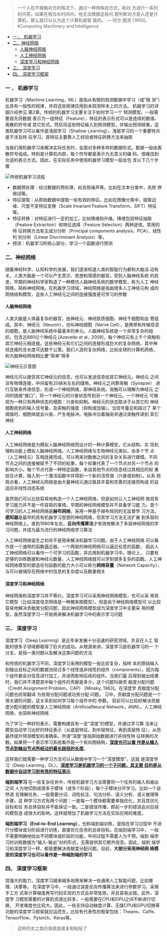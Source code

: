 
> 一个人在不接触对方的情况下，通过一种特殊的方式，和对 方进行一系列的问答。如果在相当长时间内，他无法根据这些问 题判断对方是人还是计算机，那么就可以认为这个计算机是智 能的。       — 阿兰·图灵 [1950]，《Computing Machinery and Intelligence 
- [一 、 机器学习](#%e4%b8%80--%e6%9c%ba%e5%99%a8%e5%ad%a6%e4%b9%a0)
- [二、神经网络](#%e4%ba%8c%e7%a5%9e%e7%bb%8f%e7%bd%91%e7%bb%9c)
  - [人脑神经网络](#%e4%ba%ba%e8%84%91%e7%a5%9e%e7%bb%8f%e7%bd%91%e7%bb%9c)
  - [人工神经网络](#%e4%ba%ba%e5%b7%a5%e7%a5%9e%e7%bb%8f%e7%bd%91%e7%bb%9c)
  - [深度学习和神经网络](#%e6%b7%b1%e5%ba%a6%e5%ad%a6%e4%b9%a0%e5%92%8c%e7%a5%9e%e7%bb%8f%e7%bd%91%e7%bb%9c)
- [三、 深度学习](#%e4%b8%89-%e6%b7%b1%e5%ba%a6%e5%ad%a6%e4%b9%a0)
- [四、 深度学习框架](#%e5%9b%9b-%e6%b7%b1%e5%ba%a6%e5%ad%a6%e4%b9%a0%e6%a1%86%e6%9e%b6)

### 一 、 机器学习
机器学习（Machine Learning，ML）是指从有限的观测数据中学习（或“猜 测”）出具有一般性的规律，并将这些规律应用到未观测样本上的方法。
机器学习的详细介绍参见 第2章。传统的机器学习主要关注于如何学习一个 预测模型。一般需要首先将数据 表示为一组特征（Feature），特征的表示形式可以是连续的数值、离散的符号或 其它形式。然后将这些特征输入到预测模型，并输出预测结果。这类机器学习可以看作是浅层学习（Shallow Learning）。浅层学习的一个重要特点是不涉及特 征学习，其特征主要靠人工经验或特征转换方法来抽取

当我们用机器学习来解决实际任务时，会面对多种多样的数据形式。数据一般由离散符号组成。特别是计算机内部，每个符号都是表示为无意义的编 码，很难找到合适的表示方式。因此，在实际任务中使用机器学习模型一般会包 含以下几个步骤

![传统机器学习流程](https://upload-images.jianshu.io/upload_images/944794-4fc73ecc495d543a.png?imageMogr2/auto-orient/strip%7CimageView2/2/w/1240)



 * 数据预处理：经过数据的预处理，如去除噪声等。比如在文本分类中，去除 停用词等。 
 * 特征提取：从原始数据中提取一些有效的特征。比如在图像分类中，提取边 缘、尺度不变特征变换（Scale Invariant Feature Transform，SIFT）特征等。
 * 特征转换：对特征进行一定的加工，比如降维和升维。降维包括特征抽取 （Feature Extraction）和特征选择（Feature Selection）两种途径。常用的特 征转换方法有主成分分析（Principal components analysis，PCA）、线性判 别分析（Linear Discriminant Analysis）等。
 * 预测：机器学习的核心部分，学习一个函数进行预测



### 二、神经网络

随着神经科学、认知科学的发展，我们逐渐知道人类的智能行为都和大脑活 动有关。人类大脑是一个可以产生意识、思想和情感的器官。受到人脑神经系统 的启发，早期的神经科学家构造了一种模仿人脑神经系统的数学模型，称为人工 神经网络，简称神经网络。在机器学习领域，神经网络是指由很多人工神经元构 成的网络结构模型，这些人工神经元之间的连接强度是可学习的参数

####  人脑神经网络
人类大脑是人体最复杂的器官，由神经元、神经胶质细胞、神经干细胞和血 管组成。其中，神经元（Neuron），也叫神经细胞（Nerve Cell），是携带和传输信息的细胞，是人脑神经系统中最基本的单元。人脑神经系统是一个非常复杂的组 织，包含近860亿个神经元 [Azevedo et al., 2009]，每个神经元有上千个突触和 其它神经元相连接。这些神经元和它们之间的连接形成巨大的复杂网络，其中神 经连接的总长度可达数千公里。我们人造的复杂网络，比如全球的计算机网络， 和大脑神经网络相比要“简单”得多

![神经元示意图](https://upload-images.jianshu.io/upload_images/944794-a3cc868ef2614111.png?imageMogr2/auto-orient/strip%7CimageView2/2/w/1240)


神经元可以接受其它神经元的信息，也可以发送信息给其它神经元。神经元 之间没有物理连接，中间留有20纳米左右的缝隙。神经元之间靠突触（Synapse） 进行互联来传递信息，形成一个神经网络，即神经系统。突触可以理解为神经元 之间的链接“接口”，将一个神经元的兴奋状态传到另一个神经元。一个神经元 可被视为一种只有两种状态的细胞：兴奋和抑制。神经元的状态取决于从其它的 神经细胞收到的输入信号量，及突触的强度（抑制或加强）。当信号量总和超过了 某个阈值时，细胞体就会兴奋，产生电脉冲。电脉冲沿着轴突并通过突触传递到 其它神经

####  人工神经网络
人工神经网络是为模拟人脑神经网络而设计的一种计算模型，它从结构、实 现机理和功能上模拟人脑神经网络。人工神经网络与生物神经元类似，由多个节 点（人工神经元）互相连接而成，可以用来对数据之间的复杂关系进行建模。不同 节点之间的连接被赋予了不同的权重，每个权重代表了一个节点对另一个节点 的影响大小。每个节点代表一种特定函数，来自其他节点的信息经过其相应的权 重综合计算，输入到一个激活函数中并得到一个新的活性值（兴奋或抑制）。从系 统观点看，人工神经元网络是由大量神经元通过极其丰富和完善的连接而构成 的自适应非线性动态系统

虽然我们可以比较容易地构造一个人工神经网络，但是如何让人工神经网 络具有学习能力并不是一件容易的事情。早期的神经网络模型并不具备学习能 力。首个可学习的人工神经网络是**赫布网络**，采用一种基于赫布规则的无监督学 习方法。**感知器**是最早的具有机器学习思想的神经网络，但其学习方法无法扩展 到多层的神经网络上。直到1980年左右，**反向传播算法**才有效地解决了多层神经网络的学习问题，并成为最为流行的神经网络学习算法

人工神经网络诞生之初并不是用来解决机器学习问题。由于人工神经网络 可以看作是一个通用的函数逼近器，一个两层的神经网络可以逼近任意的函数， 因此人工神经网络可以看作一个可学习的函数，并应用到机器学习中。理论上， 只要有足够的训练数据和神经元数量，人工神经网络就可以学到很多复杂的函数。人工神经网络模型的塑造任何函数的能力大小可以称为**网络容量**（Network Capacity），与可以被储存在网络中的信息的复杂度以及数量相关

#### 深度学习和神经网络
神经网络和深度学习并不等价。深度学习可以采用神经网络模型，也可以采 用其它模型（比如深度信念网络是一种概率图模型）。但是由于神经网络模型可 以比较容易地解决贡献度分配问题，因此神经网络模型成为深度学习中主要采 用的模型。虽然深度学习一开始用来解决机器学习中的表示学习问题


### 三、 深度学习

深度学习（Deep Learning）是近年来发展十分迅速的研究领域，并且在人工 智能的很多子领域都取得了巨大的成功。从根源来讲，深度学习是机器学习的一 个分支，是指一类问题以及解决这类问题的方法

和传统的机器学习不同，深度学习采用的模型一般比较复杂，指样 本的原始输入到输出目标之间的数据流经过多个线性或非线性的组件（components）。因为每个组件都会对信息进行加工，并进而影响后续的组件。当我们最 后得到输出结果时，我们并不清楚其中每个组件的贡献是多少。这个问题叫做贡 献度分配问题（Credit Assignment Problem，CAP） [Minsky, 1963]。在深度学
贡献度分配问题也经常翻译 为信用分配问题或功劳分配 问题。
习中，贡献度分配问题是一个很关键的问题，这关系到如何学习每个组件中的 参数。 
目前可以比较好解决贡献度分配问题的模型是人工神经网络（ArtiﬁcialNeural Network，ANN）。人工神经网络，也简称神经网络

为了学习一种好的表示，需要构建具有一定“深度”的模型，并通过学习算 法来让模型自动学习出好的特征表示（从底层特征，到中层特征，再到高层特 征），从而最终提升预测模型的准确率。所谓“深度”是指原始数据进行非线性特 征转换的次数。如果把一个表示学习系统看作是一个有向图结构，**[深度也可以看 作是从输入节点到输出节点所经过的最长路径的长度]()**。


这样我们就需要一种学习方法可以从数据中学习一个“深度模型”，这就 是深度学习（Deep Learning，DL）。**[深度学习是机器学习的一个子问题，其主要 目的是从数据中自动学习到有效的特征表示]()**

**端到端学习**
在一些复杂任务中，传统机器学习方法需要将一个任务的输入和输出之间 人为地切割成很多子模块（或多个阶段），每个子模块分开学习。比如一个自然语 言理解任务，一般需要分词、词性标注、句法分析、语义分析、语义推理等步骤。这 种学习方式有两个问题：一是每一个模块都需要单独优化，并且其优化目标和任 务总体目标并不能保证一致。二是错误传播，即前一步的错误会对后续的模型造 成很大的影响。这样就增加了机器学习方法在实际应用的难度。

 **端到端学习（End-to-End Learning）**，也称端到端训练，是指在学习过程中 不进行分模块或分阶段进行训练，直接优化任务的总体目标。在端到端学习中， 一般不需要明确地给出不同模块或阶段的功能，中间过程不需要人为干预。端到 端学习的训练数据为“输入-输出”对的形式，无需提供其它额外信息。因此，端到 端学习和深度学习一样，都是要解决贡献度分配问题。目前，**大部分采用神经网 络模型的深度学习也可以看作是一种端到端的学习**

### 四、 深度学习框架

其强大的能力，深度学习越来越多地用来解决一些通用人工智能问题，比如推 理、决策等。
在深度学习中，一般通过误差反向传播算法来进行参数学习。采用手工方 式来计算梯度再写代码实现的方式会非常低效，并且容易出错。此外，深度学 习模型需要的计算机资源比较多，一般需要在CPU和GPU之间不断进行切换， 开发难度也比较大。因此，一些支持自动梯度计算、无缝CPU和GPU切换等 功能的深度学习框架就应运而生。比较有代表性的框架包括：Theano、Caﬀe、 TensorFlow、Pytorch、Keras等。 

> 这种历史之类的我就直接复制粘贴了